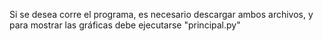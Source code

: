 Si se desea corre el programa, es necesario descargar ambos archivos, y para mostrar las gráficas debe ejecutarse "principal.py"
